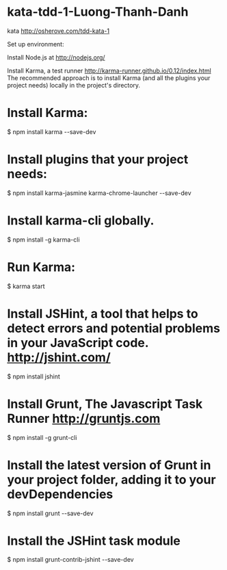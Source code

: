 # kata-tdd-1-Luong-Thanh-Danh
kata http://osherove.com/tdd-kata-1

Set up environment:

Install Node.js at http://nodejs.org/


Install Karma, a test runner http://karma-runner.github.io/0.12/index.html
The recommended approach is to install Karma (and all the plugins your project needs) locally in the project's directory.

# Install Karma:
$ npm install karma --save-dev

# Install plugins that your project needs:
$ npm install karma-jasmine karma-chrome-launcher --save-dev

# Install karma-cli globally.
$ npm install -g karma-cli

# Run Karma:
$ karma start

# Install JSHint, a tool that helps to detect errors and potential problems in your JavaScript code. http://jshint.com/
$ npm install jshint

# Install Grunt, The Javascript Task Runner http://gruntjs.com
$ npm install -g grunt-cli

# Install the latest version of Grunt in your project folder, adding it to your devDependencies
$ npm install grunt --save-dev

# Install the JSHint task module
$ npm install grunt-contrib-jshint --save-dev